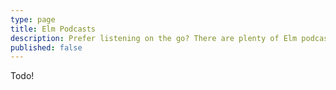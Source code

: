 ```yaml
---
type: page
title: Elm Podcasts
description: Prefer listening on the go? There are plenty of Elm podcast episodes to keep your ears happy!
published: false
---
```


Todo!
